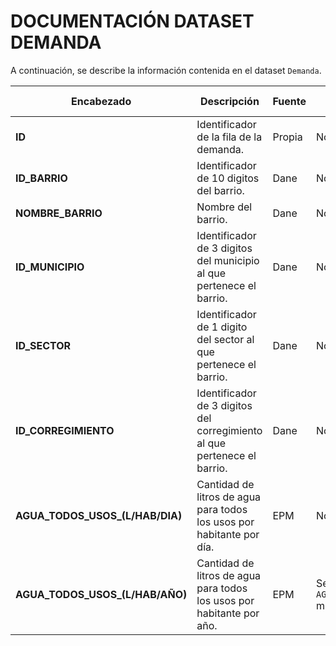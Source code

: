 # DOCUMENTACIÓN DATASET DEMANDA

A continuación, se describe la información contenida en el dataset `Demanda`.

| **Encabezado** | **Descripción** | **Fuente** | **Basado en otra(s) variable(s)** |
| -- | -- | -- | -- |
| **ID** | Identificador de la fila de la demanda. | Propia | No |
| **ID_BARRIO** | Identificador de 10 digitos del barrio. | Dane | No |
| **NOMBRE_BARRIO** | Nombre del barrio. | Dane | No |
| **ID_MUNICIPIO** | Identificador de 3 digitos del municipio al que pertenece el barrio.  | Dane | No |
| **ID_SECTOR** | Identificador de 1 digito del sector al que pertenece el barrio. | Dane | No |
| **ID_CORREGIMIENTO** | Identificador de 3 digitos del corregimiento al que pertenece el barrio.  | Dane | No |
| **AGUA_TODOS_USOS_(L/HAB/DIA)** | Cantidad de litros de agua para todos los usos por habitante por día. | EPM | No |
| **AGUA_TODOS_USOS_(L/HAB/AÑO)** | Cantidad de litros de agua para todos los usos por habitante por año. | EPM | Se basa en `AGUA_TODOS_USOS_(L/HAB/DIA)` multiplicado por 365. |
